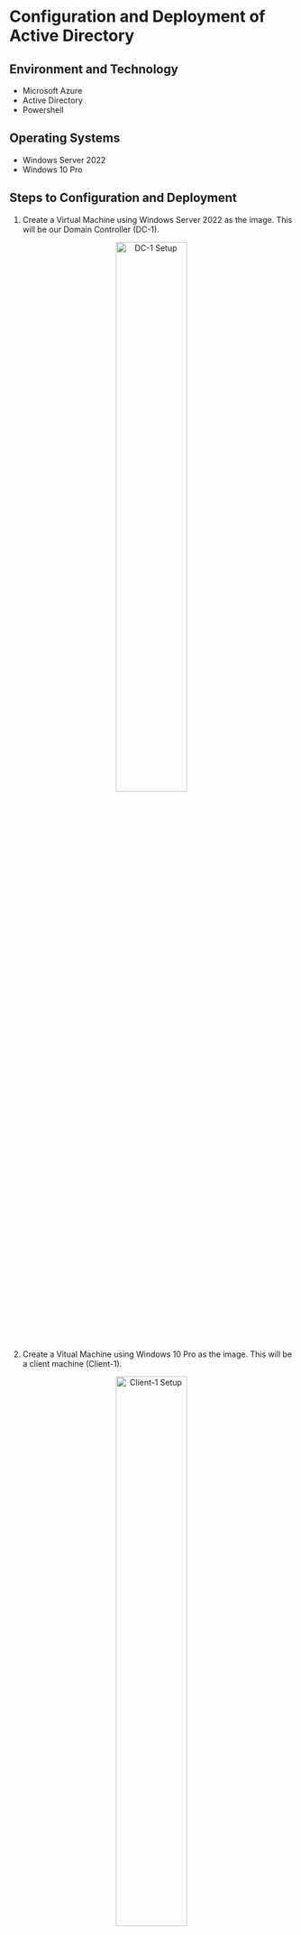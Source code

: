 <h1> Configuration and Deployment of Active Directory </h1>

<h2> Environment and Technology </h2>

- Microsoft Azure
- Active Directory
- Powershell

<h2> Operating Systems </h2>

- Windows Server 2022
- Windows 10 Pro

<h2> Steps to Configuration and Deployment </h2>

1. Create a Virtual Machine using Windows Server 2022 as the image. This will be our Domain Controller (DC-1).  

<p align="center">
<img src="https://i.imgur.com/vCOaCLU.png" height="50%" width="50%" alt="DC-1 Setup"/>
</p>

2. Create a Vitual Machine using Windows 10 Pro as the image. This will be a client machine (Client-1).  
<p align="center">
<img src="https://i.imgur.com/Ja7LoRM.png" height="50%" width="50%" alt="Client-1 Setup"/>
</p>

3. Set the Domain Controller's Network Interface Private IP Address to static.
<p align="center">
<img src="https://i.imgur.com/X4odscV.png" height="50%" width="50%" alt="DC-1 Networking Settings"/>
<img src="https://i.imgur.com/y7bP3Bn.png" height="50%" width="50%" alt="DC-1 IP Settings"/>
</p>

4. Log in to Client-1 using Remote Desktop. Ping the Private IP Address of DC-1. This request should time out.  
<p align="center">
<img src="https://i.imgur.com/ctgZkqB.png" height="50%" width="50%" alt="Pinging DC-1"/>
</p>

5. Log in to DC-1 using Remote Desktop. Enable ICMPv4 on the server's firewall.  
<p align="center">
<img src="https://i.imgur.com/vpwBrTJ.png" height="50%" width="50%" alt="Enabling echo requests"/>
</p>

6. Install a new Active Directory Forest on DC-1 and promote server to Domain Controller.  
<p align="center">
<img src="https://i.imgur.com/z7LoGb6.png" height="50%" width="50%" alt="Creating new active directory forest"/>
<img src="https://i.imgur.com/lDGnjhj.png" height="50%" width="50%" alt="Promote server to domain controller"/>
</p>

7. Within Active Directory Users and Computers, create a new Organizational Unit called "_EMPLOYEES".
8. Within Active Directory Users and Computers, create a new Organizational Unit called "_ADMINS".
<p align="center">
<img src="https://i.imgur.com/eABVAhC.png" height="50%" width="50%" alt="Creating new organizational unit"/>
</p>

9. Create a new employee and give that employee Admin privileges.
<p align="center">
<img src="https://i.imgur.com/T1L5w7r.png" height="50%" width="50%" alt="Creating new employee"/>
<img src="https://i.imgur.com/FXCpetf.png" height="50%" width="50%" alt="Giving new employee Admin privileges"/>
</p>

10. Log back in to DC-1 as the new employee that was created in the previous step.
11. Within the Azure portal, set Client-1's DNS settings to the Private IP of DC-1.
<p align="center">
<img src="https://i.imgur.com/qmQ1Rgc.png" height="50%" width="50%" alt="Changing Client-1 DNS settings"/>
</p>

12. Restart Client-1. On Client-1, run "ipconfig /all" to verify the new DNS settings have taken effect.
<p align="center">
<img src="https://i.imgur.com/uADK8kI.png" height="50%" width="50%" alt="Client-1 DNS Server is now DC-1"/>
</p>

13. Log in to Client-1 as the original user created with the VM and join Client-1 to DC-1's domain.
<p align="center">
<img src="https://i.imgur.com/7QuT063.png" height="50%" width="50%" alt="Joining Client-1 to mydomain.com"/>
</p>

14. Create an organizational unit called "_CLIENTS" and drag Client-1 into the new folder.
<p align="center">
<img src="https://i.imgur.com/txJ7htq.png" height="50%" width="50%" alt="Moving Client-1 machine into the _CLIENTS OU"/>
</p>

15. Using the new Admin employee credentials, log in to Client-1 and allow domain users to access Remote Desktop.
<p align="center">
<img src="https://i.imgur.com/sY8blo1.png" height="50%" width="50%" alt="Allowing all users to access DC-1 Client Machines remotely"/>
</p>

16. Use Powershell to run a script that creates additional users. Make sure to run Powershell as an Administrator.
<p align="center">
<img src="https://i.imgur.com/o26hURI.png" height="50%" width="50%" alt="Using script to create new users"/>
</p>

